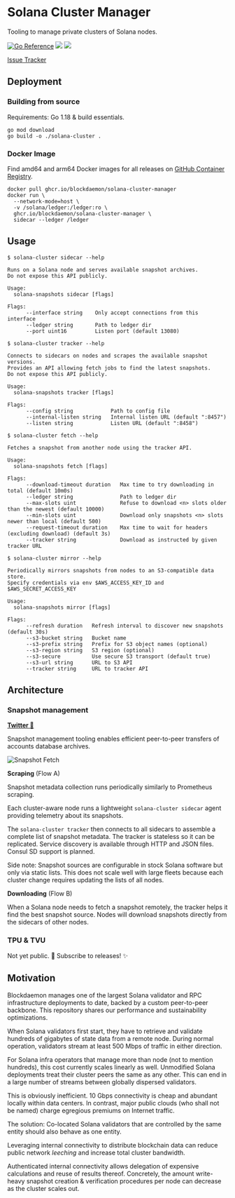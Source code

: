# Solana Cluster Manager

Tooling to manage private clusters of Solana nodes.

<a href="https://pkg.go.dev/go.blockdaemon.com/solana/cluster-manager"><img src="https://pkg.go.dev/badge/go.blockdaemon.com/solana/cluster-manager.svg" alt="Go Reference"></a>
<img src="https://github.com/Blockdaemon/solana-cluster/actions/workflows/build.yml/badge.svg?branch=main">
<img src="https://github.com/Blockdaemon/solana-cluster/actions/workflows/test.yml/badge.svg?branch=main">

[Issue Tracker](https://github.com/orgs/Blockdaemon/projects/1/views/1)


## Deployment

### Building from source

Requirements: Go 1.18 & build essentials.

```shell
go mod download
go build -o ./solana-cluster .
```

### Docker Image

Find amd64 and arm64 Docker images for all releases on [GitHub Container Registry](https://github.com/Blockdaemon/solana-cluster/pkgs/container/solana-cluster-manager).

```shell
docker pull ghcr.io/blockdaemon/solana-cluster-manager
docker run \
  --network-mode=host \
  -v /solana/ledger:/ledger:ro \
  ghcr.io/blockdaemon/solana-cluster-manager \
  sidecar --ledger /ledger
```

## Usage

```
$ solana-cluster sidecar --help

Runs on a Solana node and serves available snapshot archives.
Do not expose this API publicly.

Usage:
  solana-snapshots sidecar [flags]

Flags:
      --interface string    Only accept connections from this interface
      --ledger string       Path to ledger dir
      --port uint16         Listen port (default 13080)
```

```
$ solana-cluster tracker --help

Connects to sidecars on nodes and scrapes the available snapshot versions.
Provides an API allowing fetch jobs to find the latest snapshots.
Do not expose this API publicly.

Usage:
  solana-snapshots tracker [flags]

Flags:
      --config string            Path to config file
      --internal-listen string   Internal listen URL (default ":8457")
      --listen string            Listen URL (default ":8458")
```

```
$ solana-cluster fetch --help

Fetches a snapshot from another node using the tracker API.

Usage:
  solana-snapshots fetch [flags]

Flags:
      --download-timeout duration   Max time to try downloading in total (default 10m0s)
      --ledger string               Path to ledger dir
      --max-slots uint              Refuse to download <n> slots older than the newest (default 10000)
      --min-slots uint              Download only snapshots <n> slots newer than local (default 500)
      --request-timeout duration    Max time to wait for headers (excluding download) (default 3s)
      --tracker string              Download as instructed by given tracker URL
```

```
$ solana-cluster mirror --help

Periodically mirrors snapshots from nodes to an S3-compatible data store.
Specify credentials via env $AWS_ACCESS_KEY_ID and $AWS_SECRET_ACCESS_KEY

Usage:
  solana-snapshots mirror [flags]

Flags:
      --refresh duration   Refresh interval to discover new snapshots (default 30s)
      --s3-bucket string   Bucket name
      --s3-prefix string   Prefix for S3 object names (optional)
      --s3-region string   S3 region (optional)
      --s3-secure          Use secure S3 transport (default true)
      --s3-url string      URL to S3 API
      --tracker string     URL to tracker API
```

## Architecture

### Snapshot management

**[Twitter 🧵](https://twitter.com/terorie_dev/status/1520289936611725312)**

Snapshot management tooling enables efficient peer-to-peer transfers of accounts database archives.

![Snapshot Fetch](./docs/snapshots.png)

**Scraping** (Flow A)

Snapshot metadata collection runs periodically similarly to Prometheus scraping.

Each cluster-aware node runs a lightweight `solana-cluster sidecar` agent providing telemetry about its snapshots.

The `solana-cluster tracker` then connects to all sidecars to assemble a complete list of snapshot metadata.
The tracker is stateless so it can be replicated.
Service discovery is available through HTTP and JSON files. Consul SD support is planned.

Side note: Snapshot sources are configurable in stock Solana software but only via static lists.
This does not scale well with large fleets because each cluster change requires updating the lists of all nodes.

**Downloading** (Flow B)

When a Solana node needs to fetch a snapshot remotely, the tracker helps it find the best snapshot source.
Nodes will download snapshots directly from the sidecars of other nodes.

### TPU & TVU

Not yet public. 🚜 Subscribe to releases! ✨

## Motivation

Blockdaemon manages one of the largest Solana validator and RPC infrastructure deployments to date, backed by a custom peer-to-peer backbone.
This repository shares our performance and sustainability optimizations.

When Solana validators first start, they have to retrieve and validate hundreds of gigabytes of state data from a remote node.
During normal operation, validators stream at least 500 Mbps of traffic in either direction.

For Solana infra operators that manage more than node (not to mention hundreds), this cost currently scales linearly as well.
Unmodified Solana deployments treat their cluster peers the same as any other.
This can end in a large number of streams between globally dispersed validators.

This is obviously inefficient. 10 Gbps connectivity is cheap and abundant locally within data centers.
In contrast, major public clouds (who shall not be named) charge egregious premiums on Internet traffic.

The solution: Co-located Solana validators that are controlled by the same entity should also behave as one entity.

Leveraging internal connectivity to distribute blockchain data can
reduce public network _leeching_ and increase total cluster bandwidth.

Authenticated internal connectivity allows delegation of expensive calculations and reuse of results thereof.
Concretely, the amount write-heavy snapshot creation & verification procedures per node can decrease as the cluster scales out.
